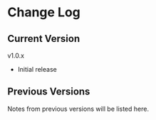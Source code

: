 # Change Log

## Current Version

v1.0.x

- Initial release

## Previous Versions

Notes from previous versions will be listed here.
